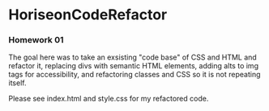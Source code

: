 # HoriseonCodeRefactor

### Homework 01

The goal here was to take an exsisting "code base" of CSS and HTML and refactor it,
replacing divs with semantic HTML elements, adding alts to img tags for accessibility,
and refactoring classes and CSS so it is not repeating itself.

Please see index.html and style.css for my refactored code.
